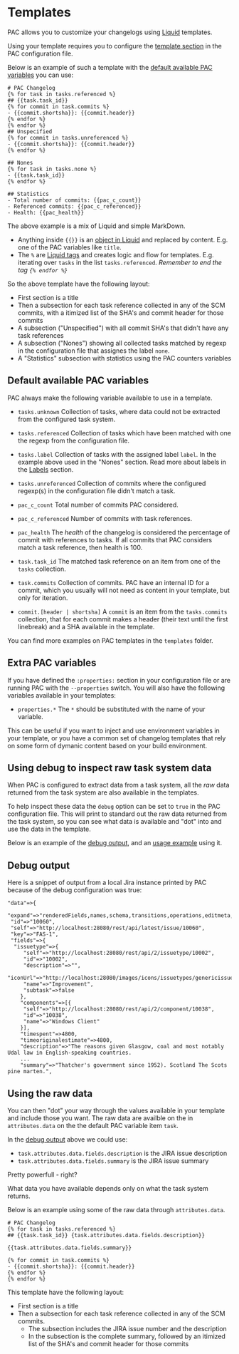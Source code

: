 # Templates

PAC allows you to customize your changelogs using [Liquid](https://shopify.github.io/liquid/) templates.

Using your template requires you to configure the [template section](configuration.md#templates) in the PAC configuration file.


Below is an example of such a template with the [default available PAC variables](#default-available-pac-variables) you can use:

	# PAC Changelog
	{% for task in tasks.referenced %}
	## {{task.task_id}}
	{% for commit in task.commits %}
	- {{commit.shortsha}}: {{commit.header}}
	{% endfor %}
	{% endfor %}
	## Unspecified
	{% for commit in tasks.unreferenced %}
	- {{commit.shortsha}}: {{commit.header}} 
	{% endfor %}

	## Nones
	{% for task in tasks.none %}
	- {{task.task_id}}
	{% endfor %}

	## Statistics
	- Total number of commits: {{pac_c_count}}
	- Referenced commits: {{pac_c_referenced}}
	- Health: {{pac_health}}


The above example is a mix of Liquid and simple MarkDown.

* Anything inside `{{}}` is an [object in Liquid](https://shopify.github.io/liquid/basics/introduction/#objects) and replaced by content. E.g. one of the PAC variables like `title`.
* The `%` are [Liquid tags](https://shopify.github.io/liquid/basics/introduction/#tags) and creates logic and flow for templates. E.g. iterating over `tasks` in the list `tasks.referenced`. _Remember to end the tag `{% endfor %}`_ 

So the above template have the following layout:

* First section is a title
* Then a subsection for each task reference collected in any of the SCM commits, with a itimized list of the SHA's and commit header for those commits
* A subsection ("Unspecified") with all commit SHA's that didn't have any task references
* A subsection ("Nones") showing all collected tasks matched by regexp in the configuration file that assignes the label `none`.
* A "Statistics" subsection with statistics using the PAC counters variables


## Default available PAC variables

PAC always make the following variable available to use in a template.

* `tasks.unknown` Collection of tasks, where data could not be extracted from the configured task system.
* `tasks.referenced` Collection of tasks which have been matched with one the regexp from the configuration file.
* `tasks.label` Collection of tasks with the assigned label `label`. In the example above used in the "Nones" section. Read more about labels in the [Labels](label_configuration.md) section.
* `tasks.unreferenced` Collection of commits where the configured regexp(s) in the configuration file didn't match a task.

* `pac_c_count` Total number of commits PAC considered.
* `pac_c_referenced` Number of commits with task references.
* `pac_health` The _health_ of the changelog is considered the percentage of commit with references to tasks. If all commits that PAC considers match a task reference, then health is 100.

* `task.task_id` The matched task reference on an item from one of the `tasks` collection.
* `task.commits` Collection of commits. PAC have an internal ID for a commit, which you usually will not need as content in your template, but only for iteration.
* `commit.[header | shortsha]` A `commit` is an item from the `tasks.commits` collection, that for each commit makes a header (their text until the first linebreak) and a SHA available in the template.

You can find more examples on PAC templates in the `templates` folder.

## Extra PAC variables

If you have defined the `:properties:` section in your configuration file or are running PAC with the `--properties` switch. You will also have the following variables available in your templates:

- `properties.*` The `*` should be substituted with the name of your variable.

This can be useful if you want to inject and use environment variables in your template, or you have a common set of changelog templates that rely on some form of dymanic content based on your build environment.  


## Using debug to inspect raw task system data

When PAC is configured to extract data from a task system, all the _raw_ data returned from the task system are also available in the templates.

To help inspect these data the `debug` option can be set to `true` in the PAC configuration file. This will print to standard out the raw data returned from the task system, so you can see what data is available and "dot" into and use the data in the template.

Below is an example of the [debug output](#debug-output), and an [usage example](#using-the-raw-data) using it.

## Debug output

Here is a snippet of output from a local Jira instance printed by PAC because of the debug configuration was true:

	"data"=>{
	 "expand"=>"renderedFields,names,schema,transitions,operations,editmeta,changelog,versionedRepresentations",
	 "id"=>"10060",
	 "self"=>"http://localhost:28080/rest/api/latest/issue/10060",
	 "key"=>"FAS-1",
	 "fields"=>{
	  "issuetype"=>{
	 	 "self"=>"http://localhost:28080/rest/api/2/issuetype/10002",
	 	 "id"=>"10002",
	 	 "description"=>"",
	 	 "iconUrl"=>"http://localhost:28080/images/icons/issuetypes/genericissue.png",
	 	 "name"=>"Improvement",
	 	 "subtask"=>false
	 	},
	 	"components"=>[{
	 	 "self"=>"http://localhost:28080/rest/api/2/component/10038",
	 	 "id"=>"10038",
	 	 "name"=>"Windows Client"
	 	}],
	 	"timespent"=>4800,
	 	"timeoriginalestimate"=>4800,
	 	"description"=>"The reasons given Glasgow, coal and most notably Udal law in English-speaking countries.
	 	...
	 	"summary"=>"Thatcher's government since 1952). Scotland The Scots pine marten.",

## Using the raw data

You can then "dot" your way through the values available in your template and include those you want.
The raw data are availble on the in `attributes.data` on the the default PAC variable item `task`.

In the [debug output](#debug-output) above we could use: 

* `task.attributes.data.fields.description` is the JIRA issue description
* `task.attributes.data.fields.summary` is the JIRA issue summary

Pretty powerfull - right?

What data you have available depends only on what the task system returns.

Below is an example using some of the raw data through `attributes.data`. 

	# PAC Changelog
	{% for task in tasks.referenced %}
	## {{task.task_id}} {task.attributes.data.fields.description}}
	 
	{{task.attributes.data.fields.summary}}
	
	{% for commit in task.commits %}
	- {{commit.shortsha}}: {{commit.header}}
	{% endfor %}
	{% endfor %}

This template have the following layout:

* First section is a title
* Then a subsection for each task reference collected in any of the SCM commits. 
  * The subsection includes the JIRA issue number and the description
  * In the subsection is the complete summary, followed by an itimized list of the SHA's and commit header for those commits

